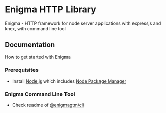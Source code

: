 # Enigma HTTP Library
Enigma - HTTP framework for node server applications with expressjs and knex, with command line tool

## Documentation

How to get started with Enigma

### Prerequisites

- Install [Node.js] which includes [Node Package Manager][npm]

### Enigma Command Line Tool

- Check readme of [@enigmagtm/cli][cli]


[Node.js]: https://nodejs.org/
[npm]: https://www.npmjs.com/get-npm
[cli]: packages/cli/README.md